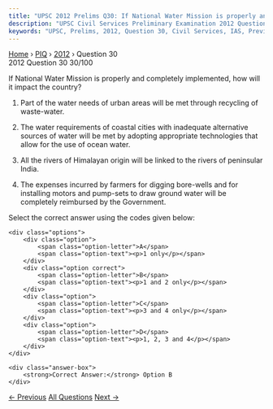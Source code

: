 ```yaml
---
title: "UPSC 2012 Prelims Q30: If National Water Mission is properly and completely impleme..."
description: "UPSC Civil Services Preliminary Examination 2012 Question 30 with options and answer"
keywords: "UPSC, Prelims, 2012, Question 30, Civil Services, IAS, Previous Year Questions"
---
```


<nav class="breadcrumb">
    <a href="../../">Home</a>
    <span>›</span>
    <a href="../">PIQ</a>
    <span>›</span>
    <a href="./">2012</a>
    <span>›</span>
    <span>Question 30</span>
</nav>

<div class="question-header">
    <div class="question-meta">
        <span class="year-badge">2012</span>
        <span class="question-number">Question 30</span>
        <span class="progress">30/100</span>
    </div>
    <div class="progress-bar">
        <div class="progress-fill" style="width: 30.0%"></div>
    </div>
</div>

<div class="question-content">
    <div class="question-text">
        <p>If National Water Mission is properly and completely implemented, how will it impact the country?</p>
<ol>
<li>
<p>Part of the water needs of urban areas will be met through recycling of waste-water.</p>
</li>
<li>
<p>The water requirements of coastal cities with inadequate alternative sources of water will be met by adopting appropriate technologies that allow for the use of ocean water.</p>
</li>
<li>
<p>All the rivers of Himalayan origin will be linked to the rivers of peninsular India.</p>
</li>
<li>
<p>The expenses incurred by farmers for digging bore-wells and for installing motors and pump-sets to draw ground water will be completely reimbursed by the Government.</p>
</li>
</ol>
<p>Select the correct answer using the codes given below:</p>
    </div>
    
    <div class="options">
        <div class="option">
            <span class="option-letter">A</span>
            <span class="option-text"><p>1 only</p></span>
        </div>
        <div class="option correct">
            <span class="option-letter">B</span>
            <span class="option-text"><p>1 and 2 only</p></span>
        </div>
        <div class="option">
            <span class="option-letter">C</span>
            <span class="option-text"><p>3 and 4 only</p></span>
        </div>
        <div class="option">
            <span class="option-letter">D</span>
            <span class="option-text"><p>1, 2, 3 and 4</p></span>
        </div>
    </div>

    <div class="answer-box">
        <strong>Correct Answer:</strong> Option B
    </div>
</div>

<div class="question-nav">
    <a href="../q029-the-national-green-tribunal-act-2010-was-enacted-i/" class="nav-btn prev">← Previous</a>
    <a href="../" class="nav-btn center">All Questions</a>
    <a href="../q031-consider-the-following-provisions-under-the-direct/" class="nav-btn next">Next →</a>
</div>
